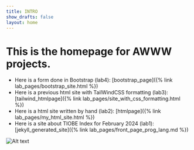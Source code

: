 ```yaml
---
title: INTRO
show_drafts: false
layout: home
---
```

# This is the homepage for AWWW projects.
- Here is a form done in Bootstrap (lab4):
[bootstrap_page]({% link lab_pages/bootstrap_site.html %})
- Here is a previous html site with TailWindCSS formatting (lab3):
[tailwind_htmlpage]({% link lab_pages/site_with_css_formatting.html %})
- Here is a html site written by hand (lab2):
[htmlpage]({% link lab_pages/my_html_site.html %})
- Here is a site about TIOBE Index for February 2024 (lab1):
[jekyll_generated_site]({% link lab_pages/front_page_prog_lang.md %})

![Alt text](https://www.creativefabrica.com/wp-content/uploads/2022/09/20/Pink-lama-Cute-baby-girl-alpaca-charact-Graphics-38925359-1-1-580x387.png)
